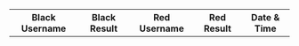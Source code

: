 <table id="recentGames" style="width: 100%;">
  <tr>
    <th>Black Username</th>
    <th>Black Result</th>
    <th>Red Username</th>
    <th>Red Result</th>
    <th>Date & Time</th>
  </tr>
  <tbody id="checkersList">
  </tbody>
</table>

<script>
 // prepare HTML result container for new output
  const resultContainer = document.getElementById("checkersList");
  // prepare URL's to allow easy switch from deployment and localhost
  //const url = "http://localhost:8086/api/users"
  const url = "http://127.0.0.1:8086/api/checkers"
  const read_fetch = url + '/checkersList';

  // Load users on page entry
  read_users();


  // Display User Table, data is fetched from Backend Database
  function read_users() {
    // prepare fetch options
    const read_options = {
      method: 'GET', // *GET, POST, PUT, DELETE, etc.
      mode: 'cors', // no-cors, *cors, same-origin
      cache: 'default', // *default, no-cache, reload, force-cache, only-if-cached
      credentials: 'omit', // include, *same-origin, omit
      headers: {
        'Content-Type': 'application/json'
      },
    };

    // fetch the data from API
    fetch(read_fetch, read_options)
      // response is a RESTful "promise" on any successful fetch
      .then(response => {
        // check for response errors
        if (response.status !== 200) {
            const errorMsg = 'Database read error: ' + response.status;
            console.log(errorMsg);
            const tr = document.createElement("tr");
            const td = document.createElement("td");
            td.innerHTML = errorMsg;
            tr.appendChild(td);
            resultContainer.appendChild(tr);
            return;
        }
        // valid response will have json data
      response.json().then(data => {
          console.log(data);
          data.sort(function(a, b) {
            return new Date(b.dogame) - new Date(a.dogame);
          });
          for (let i = 0; i < 5; i++) {
            const row = data[i];
            console.log(row);
            add_row(row);
          }
        })
    })
    // catch fetch errors (ie ACCESS to server blocked)
    .catch(err => {
      console.error(err);
      const tr = document.createElement("tr");
      const td = document.createElement("td");
      td.innerHTML = err;
      tr.appendChild(td);
      resultContainer.appendChild(tr);
    });
  }

  function add_row(data) {
    const tr = document.createElement("tr");
    const uidB = document.createElement("td");
    const resultB = document.createElement("td");
    const uidR = document.createElement("td");
    const resultR = document.createElement("td");
    const dogame = document.createElement("td")
  
    // obtain data that is specific to the API
    uidB.innerHTML = data.uidB; 
    resultB.innerHTML = data.resultB; 
    uidR.innerHTML = data.uidR; 
    resultR.innerHTML = data.resultR; 
    dogame.innerHTML = data.dogame;

    // add HTML to container
    tr.appendChild(uidB);
    tr.appendChild(resultB)
    tr.appendChild(uidR);
    tr.appendChild(resultR)
    tr.appendChild(dogame);

    resultContainer.appendChild(tr);
  }
</script>


